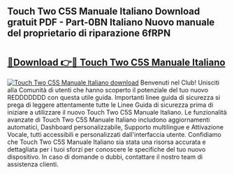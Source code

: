 ## Touch Two C5S Manuale Italiano Download gratuit PDF - Part-0BN Italiano Nuovo manuale del proprietario di riparazione 6fRPN

# <h2><a href="http://dfg9ixb.blite.top/?on=Touch+Two+C5S+Manuale+Italiano">🔗Download 👉🔴 Touch Two C5S Manuale Italiano</a></h2>

[![Touch Two C5S Manuale Italiano download](https://i.imgur.com/lujVjoI.png)](http://dfg9ixb.blite.top/?on=Touch+Two+C5S+Manuale+Italiano)
Benvenuti nel Club! Unisciti alla Comunità di utenti che hanno scoperto il potenziale del tuo nuovo REDDDDDDD con questa utile guida. Importanti linee guida di sicurezza si prega di leggere attentamente tutte le Linee Guida di sicurezza prima di iniziare a utilizzare il nuovo Touch Two C5S Manuale Italiano. Le funzionalità avanzate di Touch Two C5S Manuale Italiano includono aggiornamenti automatici, Dashboard personalizzabile, Supporto multilingue e Attivazione Vocale, tutti accessibili e personalizzati dall'interfaccia utente. Confidiamo che Touch Two C5S Manuale Italiano sia stata una risorsa accurata e dettagliata per i tuoi sforzi per conoscere le specifiche del tuo nuovo dispositivo. In caso di domande o dubbi, contattare il nostro team di assistenza clienti.
